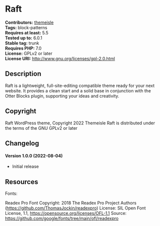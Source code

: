 # Raft #
**Contributors:** [themeisle](https://profiles.wordpress.org/themeisle/)  
**Tags:** block-patterns  
**Requires at least:** 5.5  
**Tested up to:** 6.0.1  
**Stable tag:** trunk  
**Requires PHP:** 7.0  
**License:** GPLv2 or later  
**License URI:** http://www.gnu.org/licenses/gpl-2.0.html  

## Description ##
Raft is a lightweight, full-site-editing compatible theme ready for your next website. It provides a clean start and a solid base in conjunction with the Otter Blocks plugin, supporting your ideas and creativity.

## Copyright ##
Raft WordPress theme, Copyright 2022 Themeisle
Raft is distributed under the terms of the GNU GPLv2 or later

## Changelog ##

####   Version 1.0.0 (2022-08-04)

- Initial release




## Resources ##

Fonts:

Readex Pro Font
Copyright: 2018 The Readex Pro Project Authors (https://github.com/ThomasJockin/readexpro)
License: SIL Open Font License, 1.1, https://opensource.org/licenses/OFL-1.1
Source: https://github.com/google/fonts/tree/main/ofl/readexpro
